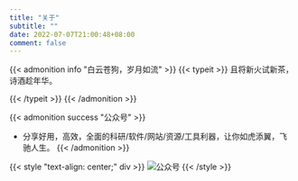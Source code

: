 ```yaml
---
title: "关于"
subtitle: ""
date: 2022-07-07T21:00:48+08:00
comment: false
---
```






{{< admonition info "白云苍狗，岁月如流" >}}
 {{< typeit >}}
  且将新火试新茶，诗酒趁年华。

 {{< /typeit >}}
{{< /admonition >}}

{{< admonition success "公众号" >}}
- 分享好用，高效，全面的科研/软件/网站/资源/工具利器，让你如虎添翼，飞驰人生。
{{< /admonition >}}

{{< style "text-align: center;" div >}}
 ![公众号](/images/toolkz.png)
{{< /style >}}